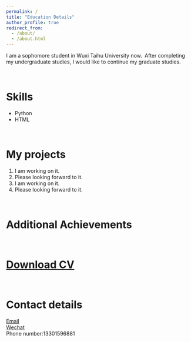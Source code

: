 ```yaml
---
permalink: /
title: "Education Details"
author_profile: true
redirect_from: 
  - /about/
  - /about.html
---
```


I am a sophomore student in Wuxi Taihu University now.&ensp;After completing my undergraduate studies, I would like to continue my graduate studies.

<br>

Skills
======
* Python  
* HTML

<br>

My projects
======
1. I am working on it.
1. Please looking forward to it.
1. I am working on it.
1. Please looking forward to it.

<br>

Additional Achievements
======


<br>

[Download CV](../assets/cv1.pdf)
======
<br>

Contact details
======
[Email](mailto:156697298@qq.com)  
[Wechat](../images/wechat.jpg)  
Phone number:13301596881


<br>
